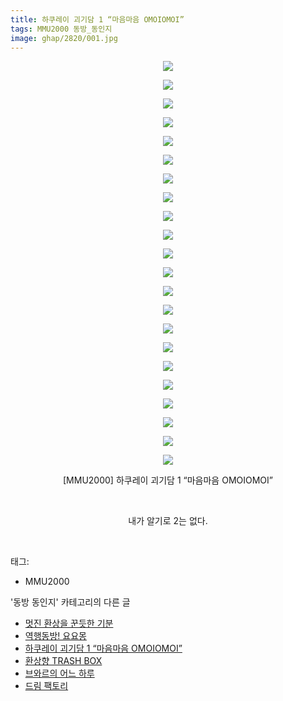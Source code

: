 ```yaml
---
title: 하쿠레이 괴기담 1 “마음마음 OMOIOMOI”
tags: MMU2000 동방_동인지
image: ghap/2820/001.jpg
---
```

<div class="article">
<p style="text-align: center; clear: none; float: none;"><img src="{{ site.nasurl }}/ghap/2820/001.jpg"/></p>
<p style="text-align: center; clear: none; float: none;"><img src="{{ site.nasurl }}/ghap/2820/002.jpg"/></p>
<p style="text-align: center; clear: none; float: none;"><img src="{{ site.nasurl }}/ghap/2820/003.jpg"/></p>
<p style="text-align: center; clear: none; float: none;"><img src="{{ site.nasurl }}/ghap/2820/004.jpg"/></p>
<p style="text-align: center; clear: none; float: none;"><img src="{{ site.nasurl }}/ghap/2820/005.jpg"/></p>
<p style="text-align: center; clear: none; float: none;"><img src="{{ site.nasurl }}/ghap/2820/006.jpg"/></p>
<p style="text-align: center; clear: none; float: none;"><img src="{{ site.nasurl }}/ghap/2820/007.jpg"/></p>
<p style="text-align: center; clear: none; float: none;"><img src="{{ site.nasurl }}/ghap/2820/008.jpg"/></p>
<p style="text-align: center; clear: none; float: none;"><img src="{{ site.nasurl }}/ghap/2820/009.jpg"/></p>
<p style="text-align: center; clear: none; float: none;"><img src="{{ site.nasurl }}/ghap/2820/010.jpg"/></p>
<p style="text-align: center; clear: none; float: none;"><img src="{{ site.nasurl }}/ghap/2820/011.jpg"/></p>
<p style="text-align: center; clear: none; float: none;"><img src="{{ site.nasurl }}/ghap/2820/012.jpg"/></p>
<p style="text-align: center; clear: none; float: none;"><img src="{{ site.nasurl }}/ghap/2820/013.jpg"/></p>
<p style="text-align: center; clear: none; float: none;"><img src="{{ site.nasurl }}/ghap/2820/014.jpg"/></p>
<p style="text-align: center; clear: none; float: none;"><img src="{{ site.nasurl }}/ghap/2820/015.jpg"/></p>
<p style="text-align: center; clear: none; float: none;"><img src="{{ site.nasurl }}/ghap/2820/016.jpg"/></p>
<p style="text-align: center; clear: none; float: none;"><img src="{{ site.nasurl }}/ghap/2820/017.jpg"/></p>
<p style="text-align: center; clear: none; float: none;"><img src="{{ site.nasurl }}/ghap/2820/018.jpg"/></p>
<p style="text-align: center; clear: none; float: none;"><img src="{{ site.nasurl }}/ghap/2820/019.jpg"/></p>
<p style="text-align: center; clear: none; float: none;"><img src="{{ site.nasurl }}/ghap/2820/020.jpg"/></p>
<p style="text-align: center; clear: none; float: none;"><img src="{{ site.nasurl }}/ghap/2820/021.jpg"/></p>
<p style="text-align: center; clear: none; float: none;"><img src="{{ site.nasurl }}/ghap/2820/022.jpg"/></p>
<p style="text-align: center; clear: none; float: none;">[MMU2000] 하쿠레이 괴기담 1 “마음마음 OMOIOMOI”</p>
<p style="text-align: center; clear: none; float: none;"><br/></p>
<p style="text-align: center; clear: none; float: none;">내가 알기로 2는 없다.</p>
<p><br/></p>
</div><div class="tagTrail">
<p>태그: </p>
<ul>
<li>MMU2000</li>
</ul>
</div><div class="another">
<p>'동방 동인지' 카테고리의 다른 글</p>
<ul>
<li><a href="/2016-12-03-ghap_2822">멋진 환상을 꾼듯한 기분</a></li>
<li><a href="/2016-12-03-ghap_2821">역행동방! 요요몽</a></li>
<li><a href="/2016-12-03-ghap_2820">하쿠레이 괴기담 1 “마음마음 OMOIOMOI”</a></li>
<li><a href="/2016-12-03-ghap_2819">환상향 TRASH BOX</a></li>
<li><a href="/2016-12-03-ghap_2818">브와르의 어느 하루</a></li>
<li><a href="/2016-12-02-ghap_2816">드림 팩토리</a></li>
</ul>
</div><div class="cb_module cb_fluid">
<div class="cb_wrt cb_profile">
</div><!-- commentList close -->
</div>